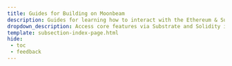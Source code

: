 ```yaml
---
title: Guides for Building on Moonbeam
description: Guides for learning how to interact with the Ethereum & Substrate APIs to deploy, verify, and interact with contracts, and build DApps on Moonbeam. 
dropdown_description: Access core features via Substrate and Solidity interfaces
template: subsection-index-page.html
hide: 
 - toc
 - feedback
---
```


